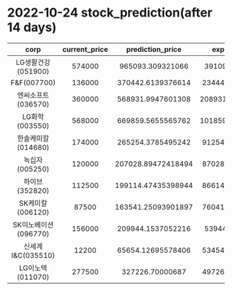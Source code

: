 # 2022-10-24 stock_prediction(after 14 days)

|   corp   |   current_price   |   prediction_price   |   expected_profit   |
|:--------:|:-----------------:|:--------------------:|:-------------------:|
|LG생활건강(051900)|574000|965093.309321066|391093.309321066|
|F&F(007700)|136000|370442.6139376614|234442.6139376614|
|엔씨소프트(036570)|360000|568931.9947601308|208931.99476013076|
|LG화학(003550)|568000|669859.5655565762|101859.56555657624|
|한솔케미칼(014680)|174000|265254.3785495242|91254.37854952418|
|녹십자(005250)|120000|207028.89472418494|87028.89472418494|
|하이브(352820)|112500|199114.47435398944|86614.47435398944|
|SK케미칼(006120)|87500|163541.25093901897|76041.25093901897|
|SK이노베이션(096770)|156000|209944.1537052216|53944.1537052216|
|신세계 I&C(035510)|12200|65654.12695578406|53454.12695578406|
|LG이노텍(011070)|277500|327226.70000687|49726.70000687003|
